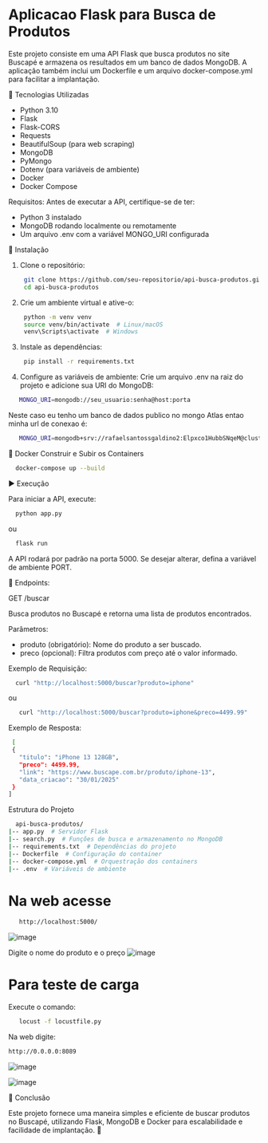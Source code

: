# Aplicacao Flask para Busca de Produtos
Este projeto consiste em uma API Flask que busca produtos no site Buscapé e armazena os resultados em um banco de dados MongoDB. A aplicação também inclui um Dockerfile e um arquivo docker-compose.yml para facilitar a implantação.

📌 Tecnologias Utilizadas
- Python 3.10
- Flask
- Flask-CORS
- Requests
- BeautifulSoup (para web scraping)
- MongoDB
- PyMongo
- Dotenv (para variáveis de ambiente)
- Docker
- Docker Compose

Requisitos:
Antes de executar a API, certifique-se de ter:

- Python 3 instalado
- MongoDB rodando localmente ou remotamente
- Um arquivo .env com a variável MONGO_URI configurada

🚀 Instalação
1. Clone o repositório:
   ```sh
    git clone https://github.com/seu-repositorio/api-busca-produtos.git
    cd api-busca-produtos
   ```
2. Crie um ambiente virtual e ative-o:
   ```sh
    python -m venv venv
    source venv/bin/activate  # Linux/macOS
    venv\Scripts\activate  # Windows
   ```
3. Instale as dependências:
   ```sh
    pip install -r requirements.txt
   ```
4. Configure as variáveis de ambiente:
Crie um arquivo .env na raiz do projeto e adicione sua URI do MongoDB:
 ```sh
    MONGO_URI=mongodb://seu_usuario:senha@host:porta
 ```
Neste caso eu tenho um banco de dados publico no mongo Atlas entao minha url de conexao é:
```sh
   MONGO_URI=mongodb+srv://rafaelsantossgaldino2:Elpxco1HubbSNqeM@cluster7.1agzz.mongodb.net/?retryWrites=true&w=majority&appName=Cluster7
```
🐳 Docker
Construir e Subir os Containers
```sh
  docker-compose up --build
```

▶️ Execução

Para iniciar a API, execute:
 ```sh
   python app.py
 ```
ou
 ```sh
   flask run
 ```
A API rodará por padrão na porta 5000. Se desejar alterar, defina a variável de ambiente PORT.

🔗 Endpoints:

GET /buscar

Busca produtos no Buscapé e retorna uma lista de produtos encontrados.

Parâmetros:
- produto (obrigatório): Nome do produto a ser buscado.
- preco (opcional): Filtra produtos com preço até o valor informado.

Exemplo de Requisição:
 ```sh
   curl "http://localhost:5000/buscar?produto=iphone"
 ```
ou
```sh
   curl "http://localhost:5000/buscar?produto=iphone&preco=4499.99"
 ```
Exemplo de Resposta:
 ```sh
  [
  {
    "titulo": "iPhone 13 128GB",
    "preco": 4499.99,
    "link": "https://www.buscape.com.br/produto/iphone-13",
    "data_criacao": "30/01/2025"
  }
]
 ```

Estrutura do Projeto
```sh
  api-busca-produtos/
|-- app.py  # Servidor Flask
|-- search.py  # Funções de busca e armazenamento no MongoDB
|-- requirements.txt  # Dependências do projeto
|-- Dockerfile  # Configuração do container
|-- docker-compose.yml  # Orquestração dos containers
|-- .env  # Variáveis de ambiente
```
# Na web acesse 
```sh
   http://localhost:5000/
```
![image](https://github.com/user-attachments/assets/4f4bc674-1ae4-47ae-b521-cdcc1c9b9cd2)

Digite o nome do produto e o preço 
![image](https://github.com/user-attachments/assets/d9ba8fc7-9d27-4ca5-8c3c-47d48c6a7283)

# Para teste de carga
Execute o comando:
```sh
   locust -f locustfile.py
```
Na web digite:
```sh
http://0.0.0.0:8089
```
![image](https://github.com/user-attachments/assets/26205097-a4d7-4f49-9303-356f5447e318)

![image](https://github.com/user-attachments/assets/212a0614-1044-4968-bc73-b47ebe4cc6c0)



📢 Conclusão

Este projeto fornece uma maneira simples e eficiente de buscar produtos no Buscapé, utilizando Flask, MongoDB e Docker para escalabilidade e facilidade de implantação. 🚀
   
